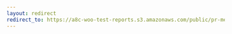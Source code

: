 ```yaml
---
layout: redirect
redirect_to: https://a8c-woo-test-reports.s3.amazonaws.com/public/pr-merge/38993/e2e/index.html
---
```

